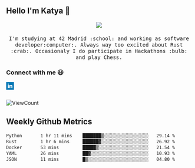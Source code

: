 
## Hello I'm Katya :wave:

<p align="center">
  <img src="https://raw.githubusercontent.com/coderjojo/coderjojo/master/img/github.gif" width=100>
  <br><br>
  <samp>
    I'm studying at 42 Madrid :school: </a> and working as software developer:computer:. Always way too excited about Rust :crab:. Occasionaly I do participate in Hackathons :bulb: and play Chess.
  </samp>
</p>

### Connect with me :smiley:
<a href="https://www.linkedin.com/in/ekaterina-prusakova-b209b494/">
  <img align="left" alt="Katya Prusakova" width="21px" src="https://raw.githubusercontent.com/edent/SuperTinyIcons/099dc12b59179d07d534069bc8551718f786d91a/images/svg/linkedin.svg" />
</a>
<br/><br/>


<!--  ![visitors](https://visitor-badge.glitch.me/badge?page_id=KatyaPrusakova/KatyaPrusakova) -->

![ViewCount](https://views.whatilearened.today/views/github/KatyaPrusakova/views.svg)

## Weekly Github Metrics

<!--START_SECTION:waka-->

```text
Python       1 hr 11 mins    ███████▒░░░░░░░░░░░░░░░░░   29.14 %
Rust         1 hr 6 mins     ██████▓░░░░░░░░░░░░░░░░░░   26.92 %
Docker       53 mins         █████▒░░░░░░░░░░░░░░░░░░░   21.54 %
YAML         26 mins         ██▓░░░░░░░░░░░░░░░░░░░░░░   10.93 %
JSON         11 mins         █▒░░░░░░░░░░░░░░░░░░░░░░░   04.80 %
```

<!--END_SECTION:waka-->
